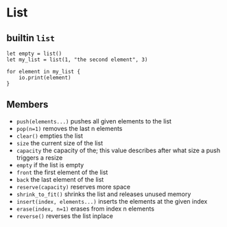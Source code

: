 # List

## builtin `list`

```Bia
let empty = list()
let my_list = list(1, "the second element", 3)

for element in my_list {
	io.print(element)
}
```

## Members

- `push(elements...)` pushes all given elements to the list
- `pop(n=1)` removes the last n elements
- `clear()` empties the list
- `size` the current size of the list
- `capacity` the capacity of the; this value describes after what size a push triggers a resize
- `empty` if the list is empty
- `front` the first element of the list
- `back` the last element of the list
- `reserve(capacity)` reserves more space
- `shrink_to_fit()` shrinks the list and releases unused memory
- `insert(index, elements...)` inserts the elements at the given index
- `erase(index, n=1)` erases from index n elements
- `reverse()` reverses the list inplace
